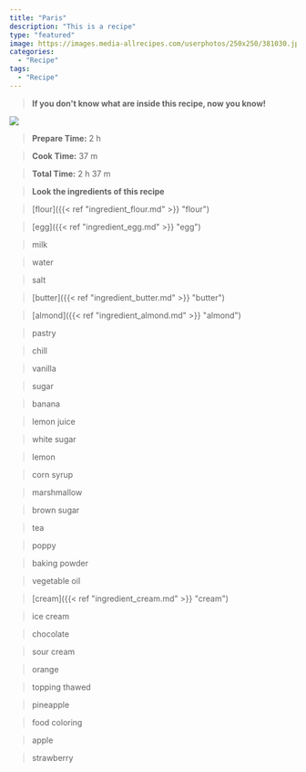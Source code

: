 ```yaml
---
title: "Paris"
description: "This is a recipe"
type: "featured"
image: https://images.media-allrecipes.com/userphotos/250x250/381030.jpg
categories: 
  - "Recipe"
tags: 
  - "Recipe"
---
```



>**If you don't know what are inside this recipe, now you know!**

![](../images/Recipes-Banner.jpg)
> **Prepare Time:** 2 h


> **Cook Time:** 37 m


> **Total Time:** 2 h 37 m

> **Look the ingredients of this recipe**

> [flour]({{< ref "ingredient_flour.md" >}} "flour")

> [egg]({{< ref "ingredient_egg.md" >}} "egg")

> milk

> water

> salt

> [butter]({{< ref "ingredient_butter.md" >}} "butter")

> [almond]({{< ref "ingredient_almond.md" >}} "almond")

> pastry

> chill

> vanilla

> sugar

> banana

> lemon juice

> white sugar

> lemon

> corn syrup

> marshmallow

> brown sugar

> tea

> poppy

> baking powder

> vegetable oil

> [cream]({{< ref "ingredient_cream.md" >}} "cream")

> ice cream

> chocolate

> sour cream

> orange

> topping thawed

> pineapple

> food coloring

> apple

> strawberry

